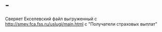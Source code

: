 # -
Сверяет Екселевский файл выгруженный с http://smev.fca.fss.ru/uslugi/main.html с "Получатели страховых выплат"
